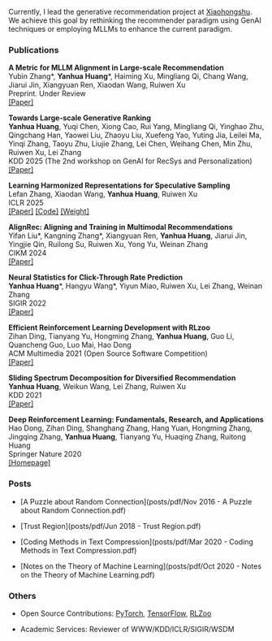 Currently, I lead the generative recommendation project at [Xiaohongshu](https://www.xiaohongshu.com/en). We achieve this goal by rethinking the recommender paradigm using GenAI techniques or employing MLLMs to enhance the current paradigm. 

### Publications

**A Metric for MLLM Alignment in Large-scale Recommendation**<br>Yubin Zhang\*, **Yanhua Huang**\*, Haiming Xu, Mingliang Qi, Chang Wang, Jiarui Jin, Xiangyuan Ren, Xiaodan Wang, Ruiwen Xu<br> Preprint. Under Review <br>[\[Paper\]](https://arxiv.org/pdf/2508.04963) 

**Towards Large-scale Generative Ranking**<br>**Yanhua Huang**, Yuqi Chen, Xiong Cao, Rui Yang, Mingliang Qi, Yinghao Zhu, Qingchang Han, Yaowei Liu, Zhaoyu Liu, Xuefeng Yao, Yuting Jia, Leilei Ma, Yinqi Zhang, Taoyu Zhu, Liujie Zhang, Lei Chen, Weihang Chen, Min Zhu, Ruiwen Xu, Lei Zhang<br> KDD 2025 (The 2nd workshop on GenAI for RecSys and Personalization) <br>[\[Paper\]](https://arxiv.org/pdf/2505.04180) 

**Learning Harmonized Representations for Speculative Sampling**<br>Lefan Zhang, Xiaodan Wang, **Yanhua Huang**, Ruiwen Xu<br> ICLR 2025 <br>[\[Paper\]](https://arxiv.org/pdf/2408.15766)  [\[Code\]](https://github.com/HArmonizedSS/HASS) [\[Weight\]](https://huggingface.co/HArmonizedSS) 

**AlignRec: Aligning and Training in Multimodal Recommendations**<br>Yifan Liu\*, Kangning Zhang\*, Xiangyuan Ren, **Yanhua Huang**, Jiarui Jin, Yingjie Qin, Ruilong Su, Ruiwen Xu, Yong Yu, Weinan Zhang<br> CIKM 2024 <br>[\[Paper\]](https://arxiv.org/pdf/2403.12384)

**Neural Statistics for Click-Through Rate Prediction**<br>**Yanhua Huang**\*, Hangyu Wang\*, Yiyun Miao, Ruiwen Xu, Lei Zhang, Weinan Zhang<br> SIGIR 2022 <br>[\[Paper\]](https://web.archive.org/web/20220709042026id_/https://dl.acm.org/doi/pdf/10.1145/3477495.3531762)

**Efficient Reinforcement Learning Development with RLzoo**<br>Zihan Ding, Tianyang Yu, Hongming Zhang, **Yanhua Huang**, Guo Li, Quancheng Guo, Luo Mai, Hao Dong<br>ACM Multimedia 2021 (Open Source Software Competition) <br>[\[Paper\]](https://arxiv.org/pdf/2009.08644.pdf) 

**Sliding Spectrum Decomposition for Diversified Recommendation**<br>**Yanhua Huang**, Weikun Wang, Lei Zhang, Ruiwen Xu<br>KDD 2021 <br>[\[Paper\]](https://arxiv.org/pdf/2107.05204.pdf)

**Deep Reinforcement Learning: Fundamentals, Research, and Applications**<br>Hao Dong, Zihan Ding, Shanghang Zhang, Hang Yuan, Hongming Zhang, Jingqing Zhang, **Yanhua Huang**, Tianyang Yu, Huaqing Zhang, Ruitong Huang<br>Springer Nature 2020 <br>[\[Homepage\]](https://deepreinforcementlearningbook.org/)


### Posts
- [A Puzzle about Random Connection](posts/pdf/Nov 2016 - A Puzzle about Random Connection.pdf)

- [Trust Region](posts/pdf/Jun 2018 - Trust Region.pdf)

- [Coding Methods in Text Compression](posts/pdf/Mar 2020 - Coding Methods in Text Compression.pdf)

- [Notes on the Theory of Machine Learning](posts/pdf/Oct 2020 - Notes on the Theory of Machine Learning.pdf)

### Others
- Open Source Contributions: [PyTorch](https://github.com/pytorch/pytorch), [TensorFlow](https://github.com/tensorflow/tensorflow), [RLZoo](https://github.com/tensorlayer/RLzoo)

- Academic Services: Reviewer of WWW/KDD/ICLR/SIGIR/WSDM

